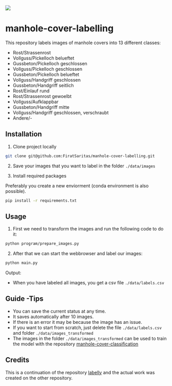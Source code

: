 <img src="https://img.shields.io/badge/status-online-green" />

# manhole-cover-labelling

This repository labels images of manhole covers into 13 different classes:
  - Rost/Strassenrost
  - Vollguss/Pickelloch belueftet
  - Gussbeton/Pickelloch geschlossen
  - Vollguss/Pickelloch geschlossen
  - Gussbeton/Pickelloch belueftet
  - Vollguss/Handgriff geschlossen
  - Gussbeton/Handgriff seitlich
  - Rost/Einlauf rund
  - Rost/Strassenrost gewoelbt
  - Vollguss/Aufklappbar
  - Gussbeton/Handgriff mitte
  - Vollguss/Handgriff geschlossen, verschraubt
  - Andere/-
  

## Installation

1. Clone project locally 

```bash
git clone git@github.com:FiratSaritas/manhole-cover-labelling.git
```

2. Save your images that you want to label in the folder `./data/images` 

3. Install required packages

Preferably you create a new enviorment (conda environment is also possible).

```bash
pip install -r requirements.txt
```

## Usage

1. First we need to transform the images and run the following code to do it:
```bash
python program/prepare_images.py
```

2. After that we can start the webbrowser and label our images:
```bash
python main.py
```

Output:
  - When you have labeled all images, you get a csv file `./data/labels.csv`


## Guide -Tips
  - You can save the current status at any time.
  - It saves automatically after 10 images.
  - If there is an error it may be because the image has an issue.
  - If you want to start from scratch, just delete the file `./data/labels.csv` and folder `./data/images_transformed`
  - The images in the folder `./data/images_transformed` can be used to train the model with the repository [manhole-cover-classification](https://github.com/FiratSaritas/manhole-cover-classification)

## Credits

This is a continuation of the repository [labelly](https://github.com/SimonStaehli/labelly) and the actual work was created on the other repository.
